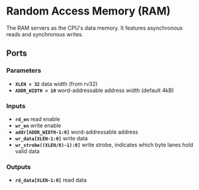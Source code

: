 # Random Access Memory (RAM)

The RAM servers as the CPU's data memory.
It features asynchronous reads and synchronous writes.

## Ports

### Parameters

- **`XLEN = 32`** data width (from rv32)
- **`ADDR_WIDTH = 10`** word-addressable address width (default 4kB)

### Inputs

- **`rd_en`** read enable
- **`wr_en`** write enable
- **`addr[ADDR_WIDTH-1:0]`** word-addressable address
- **`wr_data[XLEN-1:0]`** write data
- **`wr_strobe((XLEN/8)-1):0]`** write strobe, indicates which byte lanes hold valid data

### Outputs

- **`rd_data[XLEN-1:0]`** read data
